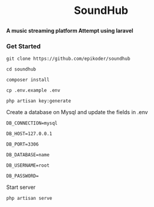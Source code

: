 # <p align='center'>SoundHub</p>

#### A music streaming platform <b>Attempt</b> using laravel

### Get Started
 
 `git clone https://github.com/epikoder/soundhub`

`cd soundhub`

`composer install`

`cp .env.example .env`

`php artisan key:generate`

Create a database on Mysql and update the 
fields in .env

`DB_CONNECTION=mysql`

`DB_HOST=127.0.0.1`

`DB_PORT=3306`

`DB_DATABASE=name`

`DB_USERNAME=root`

`DB_PASSWORD=`

Start server

`php artisan serve`
